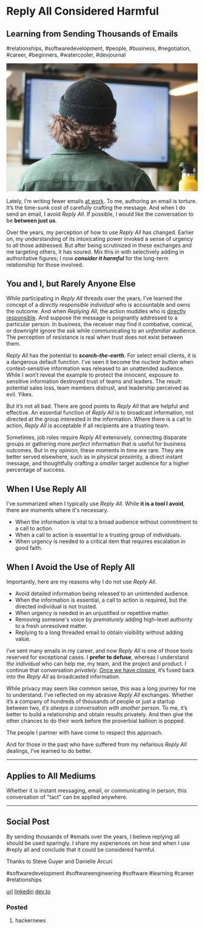 # Reply All Considered Harmful
## Learning from Sending Thousands of Emails
#relationships, #softwaredevelopment, #people, #business, #negotiation, #career, #beginners, #watercooler, #devjournal

![Photo by Sigmund on Unsplash](images/42-01.jpeg)

Lately, I’m writing fewer emails [at work](https://dev.to/solidi/what-is-an-engineering-manager-anyway-4and). To me, authoring an email is torture. It’s the time-sunk cost of carefully crafting the message. And when I do send an email, I avoid *Reply All*. If possible, I would like the conversation to be **between just us**.

Over the years, my perception of how to use *Reply All* has changed. Earlier on, my understanding of its intoxicating power invoked a sense of urgency to all those addressed. But after being scrutinized in these exchanges and me targeting others, it has soured. Mix this in with selectively adding in authoritative figures; I now ***consider it harmful*** for the long-term relationship for those involved.

## You and I, but Rarely Anyone Else

While participating in *Reply All* threads over the years, I’ve learned the concept of a *directly responsible individual* who is accountable and owns the outcome. And when *Replying All*, the action  muddles who is [directly responsible](https://twitter.com/LazMattarus/status/856501596099940352). And suppose the message is poignantly addressed to a particular person. In  business, the receiver may find it combative, comical, or downright ignore the ask while communicating to an *unfamiliar* audience. The perception of resistance is real when trust does not exist between them.

*Reply All* has the potential to ***scorch-the-earth***. For select email clients, it is a dangerous default function. I’ve seen it become the *nuclear button* when context-sensitive information was released to an unattended audience. While I won’t reveal the example to protect the innocent, exposure to sensitive information destroyed trust of teams and leaders. The result: potential sales loss, team members distrust, and leadership perceived as evil. Yikes.

But it’s not all bad. There are good points to *Reply All* that are helpful and effective. An essential function of *Reply All* is to broadcast information, not directed at the group interested in the information. Where there is a call to action, *Reply All* is acceptable if all recipients are a trusting team.

Sometimes, job roles require *Reply All* extensively, connecting disparate groups or gathering more *perfect* information that is useful for business outcomes. But in my opinion, these moments in time are rare. They are better served elsewhere, such as in physical proximity, a direct instant message, and thoughtfully crafting a *smaller* target audience for a higher percentage of success.

## When I Use Reply All

I’ve summarized when I typically use *Reply All*. While **it is a tool I avoid**, there are moments where it's necessary.

- When the information is vital to a broad audience without commitment to a call to action.
- When a call to action is essential to a trusting group of individuals.
- When urgency is needed to a critical item that requires escalation in good faith.

## When I Avoid the Use of Reply All

Importantly, here are my reasons why I do not use *Reply All*.

- Avoid detailed information being released to an unintended audience.
- When the information is essential, a call to action is required, but the directed individual is not trusted.
- When urgency is needed in an unjustified or repetitive matter.
- Removing someone's voice by *prematurely* adding high-level authority to a fresh unresolved matter.
- Replying to a long threaded email to obtain visibility without adding value.

I’ve sent many emails in my career, and now *Reply All* is one of those tools reserved for exceptional cases. I **prefer to defuse**, whereas I understand *the individual* who can help me, my team, and the project and product. I continue that conversation *privately*. [Once we have closure](https://en.wikipedia.org/wiki/Getting_to_Yes), it’s fused back into the *Reply All* as broadcasted information.

While privacy may seem like common sense, this was a long journey for me to understand. I’ve reflected on my abrasive *Reply All* exchanges. Whether it’s a company of hundreds of thousands of people or just a startup between two, *it’s always a conversation with another person*. To me, it’s better to build a relationship and obtain results privately. And then give the other chances to do their work before the proverbial balloon is popped.

The people I partner with have come to respect this approach.

And for those in the past who have suffered from my nefarious *Reply All* dealings, I’ve learned to do better.

---

## Applies to All Mediums

Whether it is instant messaging, email, or communicating in person, this conversation of "tact" can be applied anywhere.

---

## Social Post

By sending thousands of #emails over the years, I believe replying all should be used sparingly. I share my experiences on how and when I use #reply all and conclude that it could be considered harmful.

Thanks to Steve Guyer and Danielle Arcuri

#softwaredevelopment #softwareengineering #software #learning #career #relationships

[url](https://medium.com/@solidi/reply-all-considered-harmful-f895beb5eabc)
[linkedin](https://www.linkedin.com/pulse/reply-all-considered-harmful-douglas-w-arcuri/)
[dev.to](https://dev.to/solidi/reply-all-considered-harmful-45aj)

### Posted

1. hackernews
